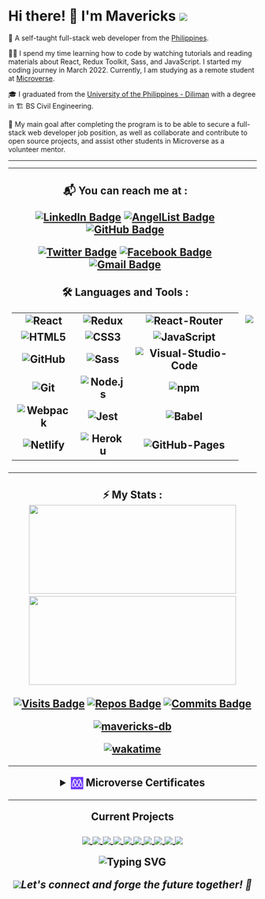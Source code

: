<h1 align="left">
Hi there! 👋 I'm Mavericks <img src="https://emojis.slackmojis.com/emojis/images/1531849430/4246/blob-sunglasses.gif?1531849430" width="30"/>
</h1>

🌱 A self-taught full-stack web developer from the [Philippines](https://en.wikipedia.org/wiki/Philippines).

👨‍💻 I spend my time learning how to code by watching tutorials and reading materials about React,
Redux Toolkit, Sass, and JavaScript. I started my coding journey in March 2022.
Currently, I am studying as a remote student at [Microverse](https://www.microverse.org/).

🎓 I graduated from the [University of the Philippines - Diliman](https://upd.edu.ph/) with a degree in 🏗 BS Civil Engineering.

🥅 My main goal after completing the program is to be able to secure a full-stack web developer job position,
as well as collaborate and contribute to open source projects, and assist other students in Microverse as a
volunteer mentor.

---
<table align="center">
  <tr>
    <td>
  <h2 align="center">
  📬 You can reach me at :

  [![LinkedIn Badge](https://img.shields.io/badge/-mavericks--db-white?logo=LinkedIn&logoColor=0A66C2&style=plastic)](https://www.linkedin.com/in/mavericks-db/)
  [![AngelList Badge](https://img.shields.io/badge/-mavericks--db-white?logo=AngelList&logoColor=000000&style=plastic)](https://angel.co/u/mavericks-db)
  [![GitHub Badge](https://img.shields.io/badge/-mavericks--db-white?logo=GitHub&logoColor=181717&style=plastic)](https://github.com/mavericks-db)

  [![Twitter Badge](https://img.shields.io/badge/-mavericks__db-white?logo=Twitter&logoColor=1DA1F2&style=plastic)](https://twitter.com/mavericks_db)
  [![Facebook Badge](https://img.shields.io/badge/-mavericksdb-white?logo=Facebook&logoColor=1877F2&style=plastic)](https://www.facebook.com/mavericksdb/)
  [![Gmail Badge](https://img.shields.io/badge/-@balitaanmavericks-white?logo=Gmail&logoColor=EA4335&style=plastic)](mailto:balitaanmavericks@gmail.com)
  </h2>

  <h2 align="center">
🛠️ Languages and Tools :

<table align="center">
    <tr>
      <td align="center"><img alt="React" width="65px" src="https://img.shields.io/badge/-React-white?logo=React&logoColor=61DAFB&style=plastic"/></td>
      <td align="center"><img alt="Redux" width="70px" src="https://img.shields.io/badge/-Redux-white?logo=Redux&logoColor=764ABC&style=plastic"/></td>
      <td align="center"><img alt="React-Router" width="115px" src="https://img.shields.io/badge/-React %20Router-white?logo=React-Router&logoColor=CA4245&style=plastic"/></td>
    </tr>
    <tr>
        <td align="center"><img alt="HTML5" width="70px" src="https://img.shields.io/badge/-HTML5-white?logo=html5&logoColor=E34F26&style=plastic"/></td>
        <td align="center"><img alt="CSS3" width="60px" src="https://img.shields.io/badge/-CSS3-white?logo=css3&logoColor=1572B6&style=plastic"/></td>
        <td align="center"><img alt="JavaScript" width="90px" src="https://img.shields.io/badge/-JavaScript-white?logo=javascript&logoColor=F7DF1E&style=plastic"/></td>
    </tr>
    <tr>
        <td align="center"><img alt="GitHub" width="70px" src="https://img.shields.io/badge/-GitHub-white?logo=github&logoColor=181717&style=plastic"/></td>
        <td align="center"><img alt="Sass" width="58px" src="https://img.shields.io/badge/-Sass-white?logo=Sass&logoColor=CC6699&style=plastic"/></td>
        <td align="center">
        <img alt="Visual-Studio-Code" width="82px" src="https://img.shields.io/badge/-VS%20Code-white?logo=visual-studio-code&logoColor=007ACC&style=plastic"></td>
    </tr>
    <tr>
      <td align="center"><img alt="Git" width="50px" src="https://img.shields.io/badge/-Git-white?logo=git&logoColor=F05032&style=plastic"/></td>
      <td align="center"><img alt="Node.js" width="77px" src="https://img.shields.io/badge/-Node.js-white?logo=Node.js&logoColor=339933&style=plastic"/></td>
      <td align="center"><img alt="npm" width="60px" src="https://img.shields.io/badge/-npm-white?logo=npm&logoColor=CB3837&style=plastic"/></td>
    </tr>
    <tr>
      <td align="center"><img alt="Webpack" width="85px" src="https://img.shields.io/badge/-Webpack-white?logo=Webpack&logoColor=8DD6F9&style=plastic"/></td>
      <td align="center"><img alt="Jest" width="57px" src="https://img.shields.io/badge/-Jest-white?logo=Jest&logoColor=C21325&style=plastic"/></td>
      <td align="center"><img alt="Babel" width="65px" src="https://img.shields.io/badge/-Babel-white?logo=Babel&logoColor=F9DC3E&style=plastic"/></td>
    </tr>
    <tr>
      <td align="center"><img alt="Netlify" width="70px" src="https://img.shields.io/badge/-Netlify-white?logo=Netlify&logoColor=00C7B7&style=plastic"/></td>
      <td align="center"><img alt="Heroku" width="72px" src="https://img.shields.io/badge/-Heroku-white?logo=Heroku&logoColor=430098&style=plastic"/></td>
      <td align="center"><img alt="GitHub-Pages" width="112px" src="https://img.shields.io/badge/-GitHub%20Pages-white?logo=GitHub-Pages&logoColor=222222&style=plastic"/></td>
    </tr>
</table>
</h2>
      </td>
      <td>
      <img src="https://user-images.githubusercontent.com/98527559/175477492-9a3ce1da-a0a5-4fb2-8bd0-a2abd2f62df7.gif" width="auto" />
      </td>
    </tr>
</table>

<!--
<img alt="Ruby" width="60px" src="https://img.shields.io/badge/-Ruby-white?logo=Ruby&logoColor=CC342D&style=plastic"/>
<img alt="Ruby-on-Rails" width="110px" src="https://img.shields.io/badge/-Ruby%20on%20Rails-white?logo=Ruby%20on%20Rails&logoColor=CC0000&style=plastic"/> -->

<h2 align ="center">⚡ My Stats :
<div >
  <img height="180" width="420" src="https://github-readme-stats-eight-theta.vercel.app/api?username=mavericks-db&show_icons=true&theme=default"/>
  <img height="180" width="420" src="https://github-readme-stats.vercel.app/api/top-langs/?username=mavericks-db&show_icons=true&theme=default&layout=compact"/>
</div>


<!-- <h2>Weekly Coding Stats</h2>

<img height="180" width="420" src="https://github-readme-stats.vercel.app/api/wakatime?username=mavericks_db"/> -->

<div align="center">

[![Visits Badge](https://badges.pufler.dev/visits/mavericks-db/mavericks-db?color=blue)](https://github.com/mavericks-db) [![Repos Badge](https://badges.pufler.dev/repos/mavericks-db?color=blue)](https://github.com/mavericks-db?tab=repositories) [![Commits Badge](https://badges.pufler.dev/commits/monthly/mavericks-db?color=blue)](https://github.com/mavericks-db)

<a href = "https://commits.top/philippines.html" target="_blank">
	<img src="https://enb9l6ncqqewegw.m.pipedream.net" alt="mavericks-db" target="_blank"/>
</a>

[![wakatime](https://wakatime.com/badge/user/c2d0d9f8-89e4-48a4-8894-5b95c521ce07.svg)](https://wakatime.com/@c2d0d9f8-89e4-48a4-8894-5b95c521ce07)


<!-- [![My Badge](https://img.shields.io/badge/i_am-mavericks--db-blue)](https://github.com/mavericks-db) -->
</div>


---
<details>
  <summary align='center'><a href="https://www.microverse.org/"><img align="center" src="./assets/mv-logo-purple.png" width="25"/></a> Microverse Certificates</summary>
<table align="center">
  <tr>
    <td align="center"><a href="https://www.credential.net/c7621860-3a5c-4502-ab70-45d58ba77e44#gs.yxrk1w" target="blank"><img src="./assets/html-css-badge.png" width="80"></a></td>
    <td align="center"><a href="https://www.credential.net/b7dec4e6-1754-4eff-a6ab-076497cdef6a#gs.1ks4o0" target="blank"><img src="./assets/javascript-badge.png" width="80"></a></td>
  </tr>
</table>
</details>

---
Current Projects

<a href="https://github.com/mavericks-db/portfolio">
  <img align="center" src="https://github-readme-stats.vercel.app/api/pin/?username=mavericks-db&repo=portfolio" />
</a>
<a href="https://github.com/mavericks-db/capstone01">
  <img align="center" src="https://github-readme-stats.vercel.app/api/pin/?username=mavericks-db&repo=capstone01" />
</a>
<a href="https://github.com/mavericks-db/awesome-books-ES6">
  <img align="center" src="https://github-readme-stats.vercel.app/api/pin/?username=mavericks-db&repo=awesome-books-ES6" />
</a>
<a href="https://github.com/mavericks-db/todo-list">
  <img align="center" src="https://github-readme-stats.vercel.app/api/pin/?username=mavericks-db&repo=todo-list" />
</a>
<a href="https://github.com/mavericks-db/leaderboard">
  <img align="center" src="https://github-readme-stats.vercel.app/api/pin/?username=mavericks-db&repo=leaderboard" />
</a>
<a href="https://github.com/mavericks-db/capstone02">
  <img align="center" src="https://github-readme-stats.vercel.app/api/pin/?username=mavericks-db&repo=capstone02" />
</a>
<a href="https://github.com/mavericks-db/math-magicians">
  <img align="center" src="https://github-readme-stats.vercel.app/api/pin/?username=mavericks-db&repo=math-magicians" />
</a>
<a href="https://github.com/mavericks-db/bookstore">
  <img align="center" src="https://github-readme-stats.vercel.app/api/pin/?username=mavericks-db&repo=bookstore" />
</a>
<a href="https://github.com/mavericks-db/space-travelers-hub">
  <img align="center" src="https://github-readme-stats.vercel.app/api/pin/?username=mavericks-db&repo=space-travelers-hub" />
</a>
<a href="https://github.com/mavericks-db/capstone03">
  <img align="center" src="https://github-readme-stats.vercel.app/api/pin/?username=mavericks-db&repo=capstone03" />
</a>

![Typing SVG](https://readme-typing-svg.herokuapp.com?color=6667AB&center=true&vCenter=true&lines=A+%E2%AD%90++on+my+repo+is+appreciated!;Thanks+for+visiting+my+profile+%F0%9F%98%83;Happy+coding!+%F0%9F%9A%80)

<img src="https://media.giphy.com/media/LnQjpWaON8nhr21vNW/giphy.gif" width="50"><em>Let's connect and forge the future together! 🚀 <em>

<!-- https://github.com/anuraghazra/github-readme-stats -->
